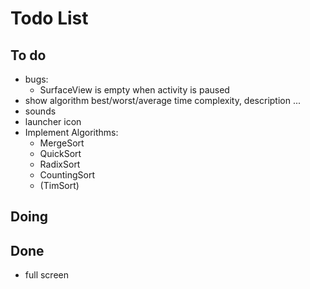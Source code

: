 # Todo List

## To do
+ bugs:
  + SurfaceView is empty when activity is paused
+ show algorithm best/worst/average time complexity, description ...
+ sounds
+ launcher icon
+ Implement Algorithms:
  + MergeSort
  + QuickSort
  + RadixSort
  + CountingSort
  + (TimSort)

## Doing

## Done
+ full screen